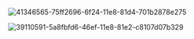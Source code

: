 ![41346565-75ff2696-6f24-11e8-81d4-701b2878e275](https://www.google.com/imgres?imgurl=https%3A%2F%2Fcdn.pixabay.com%2Fphoto%2F2015%2F04%2F23%2F22%2F00%2Ftree-736885__340.jpg&imgrefurl=https%3A%2F%2Fpixabay.com%2Fimages%2Fsearch%2Fnature%2F&tbnid=_2JirDBiGzi3lM&vet=12ahUKEwjmuczJqN_tAhUUXX0KHa5GChUQMygBegUIARDVAQ..i&docid=Ba_eiczVaD9-zM&w=546&h=340&q=images&ved=2ahUKEwjmuczJqN_tAhUUXX0KHa5GChUQMygBegUIARDVAQ)

![39110591-5a8fbfd6-46ef-11e8-81e2-c8107d07b329](https://user-images.githubusercontent.com/10562584/41346804-5f077014-6f25-11e8-95c3-d6f5efab21a3.png)

